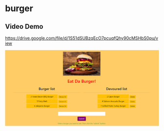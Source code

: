 # burger

## Video Demo

https://drive.google.com/file/d/1S51dSUBzqEcO7pcuqfQhy90cMSHbS0pu/view

![Image of Burger](public/assets/img/Burger.PNG)
